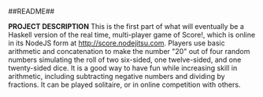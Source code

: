 
##README##

**PROJECT DESCRIPTION**
This is the first part of what will eventually be a Haskell version of the real time, multi-player game of Score!, which is online in its NodeJS form at http://score.nodejitsu.com. Players use basic arithmetic and concatenation to make the number "20" out of four random numbers simulating the roll of two six-sided, one twelve-sided, and one twenty-sided dice. It is a good way to have fun while increasing skill in arithmetic, including subtracting negative numbers and dividing by fractions. It can be played solitaire, or in online competition with others.

```haskell

```


